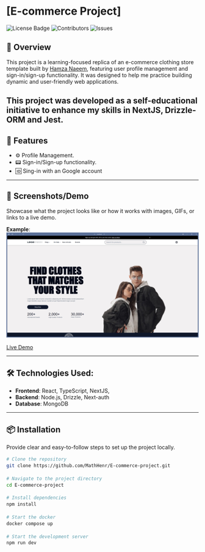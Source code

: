 # [E-commerce Project]

![License Badge](https://img.shields.io/badge/license-MIT-blue.svg)
![Contributors](https://img.shields.io/github/contributors/MathHenr/E-commerce-project.svg)
![Issues](https://img.shields.io/github/issues/MathHenr/E-commerce-project.svg)

## 🌟 Overview
This project is a learning-focused replica of an e-commerce clothing store template built by [Hamza Naeem](https://www.figma.com/community/file/1273571982885059508/e-commerce-website-template-freebie), featuring user profile management and sign-in/sign-up functionality. It was designed to help me practice building dynamic and user-friendly web applications.

This project was developed as a self-educational initiative to enhance my skills in NextJS, Drizzle-ORM and Jest.
---

## 🚀 Features
- ⚙ Profile Management.
- 📟 Sign-in/Sign-up functionality.
- 🆔 Sing-in with an Google account
---

## 📸 Screenshots/Demo
Showcase what the project looks like or how it works with images, GIFs, or links to a live demo.

**Example**:
![Screenshot](./public/image.png)

[Live Demo](https://your-project-demo-link.com)

---

## 🛠️ Technologies Used:
- **Frontend**: React, TypeScript, NextJS,
- **Backend**: Node.js, Drizzle, Next-auth
- **Database**: MongoDB

---

## 📦 Installation
Provide clear and easy-to-follow steps to set up the project locally.

```bash
# Clone the repository
git clone https://github.com/MathHenr/E-commerce-project.git

# Navigate to the project directory
cd E-commerce-project

# Install dependencies
npm install

# Start the docker 
docker compose up 

# Start the development server
npm run dev
